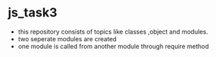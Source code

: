 # js_task3
 * this repository consists of topics like classes ,object and modules.
 * two seperate modules are created 
 * one module is called from another module through require method
